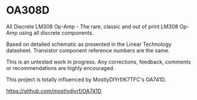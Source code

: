 # OA308D
All Discrete LM308 Op-Amp - The rare, classic and out of print LM308 Op-Amp using all discrete components.

Based on detailed schematic as presented in the Linear Technology datasheet. Transistor component reference numbers are the same.

This is an untested work in progress. Any corrections, feedback, comments or recommendations are highly encouraged.

This project is totally influenced by MostlyDIYrf/K7TFC's OA741D.

https://github.com/mostlydiyrf/OA741D
